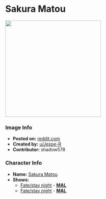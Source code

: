 # Sakura Matou

<img src="https://raw.githubusercontent.com/shadow578/Project-Padoru/master/Padoru/U_Jespe-R/fate-sakura-matou.png" height="300">

### Image Info
* **Posted on:**     [reddit.com](https://www.reddit.com/r/Padoru/comments/fw5t46/daily_padoru_97_sakura_matou_fate/)
* **Created by:**    [u/Jespe-R](https://github.com/shadow578/Project-Padoru/blob/master/table-of-contents/creators/uJespeR.md)
* **Contributor:**   shadow578

### Character Info
* **Name:**   [Sakura Matou](https://myanimelist.net/character/500)
* **Shows:**
  * [Fate/stay night](https://github.com/shadow578/Project-Padoru/blob/master/table-of-contents/shows/Fatestaynight.md) - [__MAL__](https://myanimelist.net/anime/356/Fate_stay_night)
  * [Fate/stay night](https://github.com/shadow578/Project-Padoru/blob/master/table-of-contents/shows/Fatestaynight.md) - [__MAL__](https://myanimelist.net/manga/715/Fate_stay_night)


